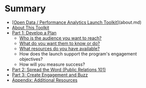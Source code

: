 # Summary

* [[Open Data / Performance Analytics Launch Toolkit](README.md)](about.md)
* [About This Toolkit](Open-Data-Performance-Analytics-Launch-Toolkit/about.md)
* [Part 1: Develop a Plan](part_1_develop_a_plan/part1.md)
  * [Who is the audience you want to reach?](who.md)
  * [What do you want them to know or do?](whatdoyou.md)
  * [What resources do you have available?](whatresources.md)
  * How does the launch support the program's engagement objectives?
  * How will you measure success?
* [Part 2: Spread the Word (Public Relations 101)](part_2_spread_the_word_public_relations_101/part2.md)
* [Part 3: Create Engagement and Buzz](part_3_create_engagement_and_buzz/part3.md)
* [Appendix: Additional Resources](appendix_additional_resources/appendix.md)


